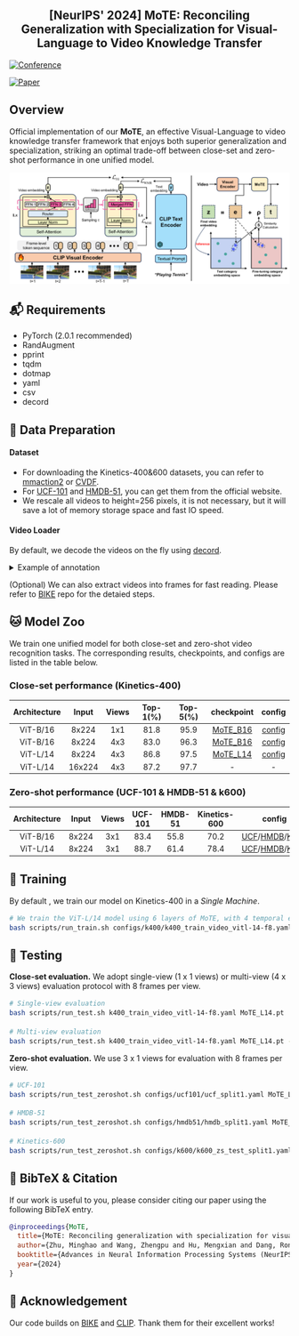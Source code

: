 <h2> <center> [NeurIPS' 2024] MoTE: Reconciling Generalization with Specialization for Visual-Language to Video Knowledge Transfer </center> </h2>

[![Conference](https://img.shields.io/badge/NeurIPS-2024-slateblue)](https://nips.cc/Conferences/2024)

[![Paper](https://img.shields.io/badge/arXiv-2410.10589-orange)](https://arxiv.org/abs/2410.10589)

</div>

## Overview

Official implementation of our **MoTE**, an effective Visual-Language to video knowledge transfer framework that enjoys both superior generalization and specialization, striking an optimal trade-off between close-set and zero-shot performance in one unified model.

<img src="figure/MoTE.png" alt="vis" style="zoom:90%;" />



## :mailbox_with_mail: Requirements


- PyTorch (2.0.1 recommended)
- RandAugment
- pprint
- tqdm
- dotmap
- yaml
- csv
- decord

## :link: Data Preparation

#### Dataset

- For downloading the Kinetics-400&600 datasets, you can refer to [mmaction2](https://github.com/open-mmlab/mmaction2/blob/master/tools/data/kinetics/README.md) or [CVDF](https://github.com/cvdfoundation/kinetics-dataset). 
- For [UCF-101](https://www.crcv.ucf.edu/data/UCF101.php) and [HMDB-51](https://serre-lab.clps.brown.edu/resource/hmdb-a-large-human-motion-database/), you can  get them from the official website.
- We rescale all videos to height=256 pixels, it is not necessary, but it will save a lot of memory storage space and fast IO speed.

#### Video Loader

By default, we decode the videos on the fly using [decord](https://github.com/dmlc/decord). 

<details><summary>Example of annotation</summary>


```sh
  abseiling/aaa.mp4 0
  abseiling/bbb.mp4 0
```

</details>

(Optional) We can also extract videos into frames for fast reading. Please refer to [BIKE](https://github.com/whwu95/BIKE/blob/main/README.md) repo for the detaied steps.

## :cat: Model Zoo

We train one unified model for both close-set and zero-shot video recognition tasks. The corresponding results, checkpoints, and configs are listed in the table below.

### Close-set performance (Kinetics-400)

| Architecture | Input  | Views | Top-1(%) | Top-5(%) |                          checkpoint                          |                         config                          |
| :----------: | :----: | :---: | :------: | :------: | :----------------------------------------------------------: | :-----------------------------------------------------: |
|   ViT-B/16   | 8x224  |  1x1  |   81.8   |   95.9   | [MoTE_B16](https://github.com/ZMHH-H/MoTE/releases/download/v1.0/MoTE_B16.pt) | [config](configs/k400/k400_train_video_vitb-16-f8.yaml) |
|   ViT-B/16   | 8x224  |  4x3  |   83.0   |   96.3   | [MoTE_B16](https://github.com/ZMHH-H/MoTE/releases/download/v1.0/MoTE_B16.pt) | [config](configs/k400/k400_train_video_vitb-16-f8.yaml) |
|   ViT-L/14   | 8x224  |  4x3  |   86.8   |   97.5   | [MoTE_L14](https://github.com/ZMHH-H/MoTE/releases/download/v1.0/MoTE_L14.pt) | [config](configs/k400/k400_train_video_vitl-14-f8.yaml) |
|   ViT-L/14   | 16x224 |  4x3  |   87.2   |   97.7   |                              -                               |                            -                            |

### Zero-shot performance (UCF-101 & HMDB-51 & k600)

| Architecture | Input | Views | UCF-101 | HMDB-51 | Kinetics-600 | config|
|:------------:|:-------------------:|:------------------:|:-----------------:|:--------------:|:--------------:|:--------------:|
| ViT-B/16 | 8x224 | 3x1 | 83.4 | 55.8 | 70.2 | [UCF](configs/ucf101/ucf_split1.yaml)/[HMDB](configs/hmdb51/hmdb_split1.yaml)/[K600](configs/k600/k600_zs_test_split1.yaml) |
|   ViT-L/14   | 8x224 |  3x1  |  88.7   |  61.4   |     78.4     | [UCF](configs/ucf101/ucf_split1.yaml)/[HMDB](configs/hmdb51/hmdb_split1.yaml)/[K600](configs/k600/k600_zs_test_split1.yaml) |



## :speedboat: Training

By default , we train our model on Kinetics-400 in a *Single Machine*.

```bash
# We train the ViT-L/14 model using 6 layers of MoTE, with 4 temporal experts per layer.
bash scripts/run_train.sh configs/k400/k400_train_video_vitl-14-f8.yaml
```

## :ocean: Testing
**Close-set evaluation.** We adopt single-view (1 x 1 views)  or multi-view (4 x 3 views)  evaluation protocol with 8 frames per view.

```bash
# Single-view evaluation
bash scripts/run_test.sh k400_train_video_vitl-14-f8.yaml MoTE_L14.pt

# Multi-view evaluation
bash scripts/run_test.sh k400_train_video_vitl-14-f8.yaml MoTE_L14.pt --test_clips 4 --test_crops 3  
```

**Zero-shot evaluation.** We use 3 x 1 views for evaluation with 8 frames per view.


```bash
# UCF-101
bash scripts/run_test_zeroshot.sh configs/ucf101/ucf_split1.yaml MoTE_L14.pt --test_clips 3

# HMDB-51
bash scripts/run_test_zeroshot.sh configs/hmdb51/hmdb_split1.yaml MoTE_L14.pt --test_clips 3

# Kinetics-600
bash scripts/run_test_zeroshot.sh configs/k600/k600_zs_test_split1.yaml MoTE_L14.pt --test_clips 3
```

## 📌 BibTeX & Citation

 If our work is useful to you, please consider citing our paper using the following BibTeX entry.


```bibtex
@inproceedings{MoTE,
  title={MoTE: Reconciling generalization with specialization for visual-language to video knowledge transfer},
  author={Zhu, Minghao and Wang, Zhengpu and Hu, Mengxian and Dang, Ronghao and Lin, Xiao and Zhou, Xun and Liu, Chengju and Chen, Qijun},
  booktitle={Advances in Neural Information Processing Systems (NeurIPS)},
  year={2024}
}
```

## :memo: Acknowledgement

Our code builds on [BIKE](https://github.com/whwu95/BIKE) and [CLIP](https://github.com/openai/CLIP). Thank them for their excellent works!
